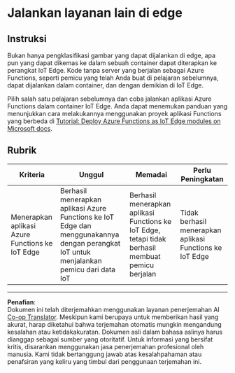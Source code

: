 <!--
CO_OP_TRANSLATOR_METADATA:
{
  "original_hash": "cc7ad255517f5f618f9c8899e6ff6783",
  "translation_date": "2025-08-27T22:55:30+00:00",
  "source_file": "4-manufacturing/lessons/3-run-fruit-detector-edge/assignment.md",
  "language_code": "id"
}
-->
# Jalankan layanan lain di edge

## Instruksi

Bukan hanya pengklasifikasi gambar yang dapat dijalankan di edge, apa pun yang dapat dikemas ke dalam sebuah container dapat diterapkan ke perangkat IoT Edge. Kode tanpa server yang berjalan sebagai Azure Functions, seperti pemicu yang telah Anda buat di pelajaran sebelumnya, dapat dijalankan dalam container, dan dengan demikian di IoT Edge.

Pilih salah satu pelajaran sebelumnya dan coba jalankan aplikasi Azure Functions dalam container IoT Edge. Anda dapat menemukan panduan yang menunjukkan cara melakukannya menggunakan proyek aplikasi Functions yang berbeda di [Tutorial: Deploy Azure Functions as IoT Edge modules on Microsoft docs](https://docs.microsoft.com/azure/iot-edge/tutorial-deploy-function?WT.mc_id=academic-17441-jabenn&view=iotedge-2020-11).

## Rubrik

| Kriteria | Unggul | Memadai | Perlu Peningkatan |
| -------- | ------- | -------- | ----------------- |
| Menerapkan aplikasi Azure Functions ke IoT Edge | Berhasil menerapkan aplikasi Azure Functions ke IoT Edge dan menggunakannya dengan perangkat IoT untuk menjalankan pemicu dari data IoT | Berhasil menerapkan aplikasi Functions ke IoT Edge, tetapi tidak berhasil membuat pemicu berjalan | Tidak berhasil menerapkan aplikasi Functions ke IoT Edge |

---

**Penafian**:  
Dokumen ini telah diterjemahkan menggunakan layanan penerjemahan AI [Co-op Translator](https://github.com/Azure/co-op-translator). Meskipun kami berupaya untuk memberikan hasil yang akurat, harap diketahui bahwa terjemahan otomatis mungkin mengandung kesalahan atau ketidakakuratan. Dokumen asli dalam bahasa aslinya harus dianggap sebagai sumber yang otoritatif. Untuk informasi yang bersifat kritis, disarankan menggunakan jasa penerjemahan profesional oleh manusia. Kami tidak bertanggung jawab atas kesalahpahaman atau penafsiran yang keliru yang timbul dari penggunaan terjemahan ini.